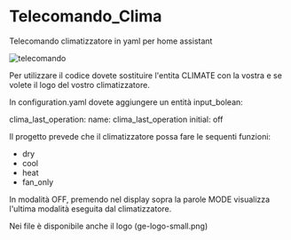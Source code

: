 # Telecomando_Clima
Telecomando climatizzatore in yaml per home assistant


![telecomando](https://github.com/user-attachments/assets/90036c3c-504a-4d89-8597-329177fc33b3)





Per utilizzare il codice dovete sostituire l'entita CLIMATE con la vostra e se volete il logo del vostro climatizzatore.

In configuration.yaml dovete aggiungere un entità input_bolean:

clima_last_operation:
  name: clima_last_operation
  initial: off  



Il progetto prevede che il climatizzatore possa fare le sequenti funzioni:
- dry
- cool
- heat
- fan_only

In modalità OFF, premendo nel display sopra la parole MODE visualizza l'ultima modalità eseguita dal climatizzatore.

Nei file è disponibile anche il logo (ge-logo-small.png)
